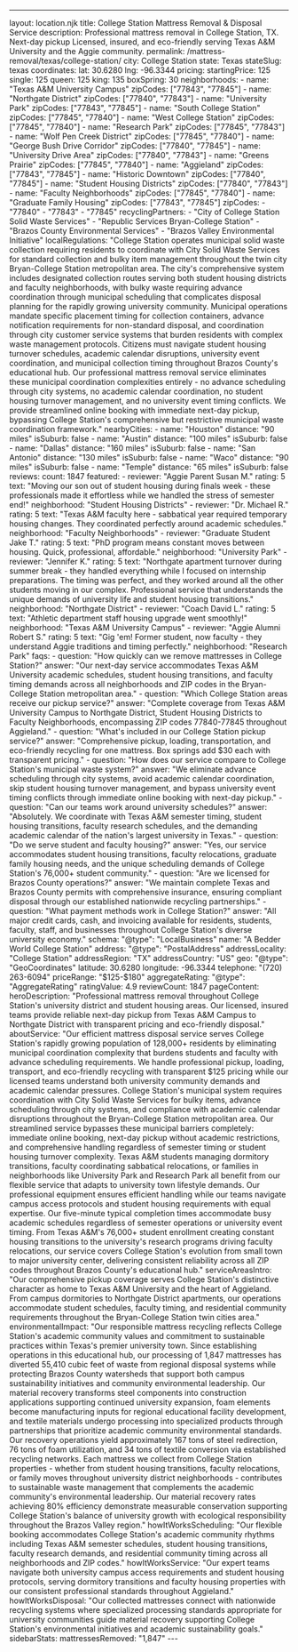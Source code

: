 ---
layout: location.njk
title: College Station Mattress Removal & Disposal Service
description: Professional mattress removal in College Station, TX. Next-day pickup Licensed, insured, and eco-friendly serving Texas A&M University and the Aggie community.
permalink: /mattress-removal/texas/college-station/
city: College Station state: Texas stateSlug: texas coordinates: lat: 30.6280 lng: -96.3344 pricing: startingPrice: 125 single: 125 queen: 125 king: 135 boxSpring: 30 neighborhoods: - name: "Texas A&M University Campus" zipCodes: ["77843", "77845"] - name: "Northgate District" zipCodes: ["77840", "77843"] - name: "University Park" zipCodes: ["77843", "77845"] - name: "South College Station" zipCodes: ["77845", "77840"] - name: "West College Station" zipCodes: ["77845", "77840"] - name: "Research Park" zipCodes: ["77845", "77843"] - name: "Wolf Pen Creek District" zipCodes: ["77845", "77840"] - name: "George Bush Drive Corridor" zipCodes: ["77840", "77845"] - name: "University Drive Area" zipCodes: ["77840", "77843"] - name: "Greens Prairie" zipCodes: ["77845", "77840"] - name: "Aggieland" zipCodes: ["77843", "77845"] - name: "Historic Downtown" zipCodes: ["77840", "77845"] - name: "Student Housing Districts" zipCodes: ["77840", "77843"] - name: "Faculty Neighborhoods" zipCodes: ["77845", "77840"] - name: "Graduate Family Housing" zipCodes: ["77843", "77845"] zipCodes: - "77840" - "77843" - "77845" recyclingPartners: - "City of College Station Solid Waste Services" - "Republic Services Bryan-College Station" - "Brazos County Environmental Services" - "Brazos Valley Environmental Initiative" localRegulations: "College Station operates municipal solid waste collection requiring residents to coordinate with City Solid Waste Services for standard collection and bulky item management throughout the twin city Bryan-College Station metropolitan area. The city's comprehensive system includes designated collection routes serving both student housing districts and faculty neighborhoods, with bulky waste requiring advance coordination through municipal scheduling that complicates disposal planning for the rapidly growing university community. Municipal operations mandate specific placement timing for collection containers, advance notification requirements for non-standard disposal, and coordination through city customer service systems that burden residents with complex waste management protocols. Citizens must navigate student housing turnover schedules, academic calendar disruptions, university event coordination, and municipal collection timing throughout Brazos County's educational hub. Our professional mattress removal service eliminates these municipal coordination complexities entirely - no advance scheduling through city systems, no academic calendar coordination, no student housing turnover management, and no university event timing conflicts. We provide streamlined online booking with immediate next-day pickup, bypassing College Station's comprehensive but restrictive municipal waste coordination framework." nearbyCities: - name: "Houston" distance: "90 miles" isSuburb: false - name: "Austin" distance: "100 miles" isSuburb: false - name: "Dallas" distance: "160 miles" isSuburb: false - name: "San Antonio" distance: "130 miles" isSuburb: false - name: "Waco" distance: "90 miles" isSuburb: false - name: "Temple" distance: "65 miles" isSuburb: false reviews: count: 1847 featured: - reviewer: "Aggie Parent Susan M." rating: 5 text: "Moving our son out of student housing during finals week - these professionals made it effortless while we handled the stress of semester end!" neighborhood: "Student Housing Districts" - reviewer: "Dr. Michael R." rating: 5 text: "Texas A&M faculty here - sabbatical year required temporary housing changes. They coordinated perfectly around academic schedules." neighborhood: "Faculty Neighborhoods" - reviewer: "Graduate Student Jake T." rating: 5 text: "PhD program means constant moves between housing. Quick, professional, affordable." neighborhood: "University Park" - reviewer: "Jennifer K." rating: 5 text: "Northgate apartment turnover during summer break - they handled everything while I focused on internship preparations. The timing was perfect, and they worked around all the other students moving in our complex. Professional service that understands the unique demands of university life and student housing transitions." neighborhood: "Northgate District" - reviewer: "Coach David L." rating: 5 text: "Athletic department staff housing upgrade went smoothly!" neighborhood: "Texas A&M University Campus" - reviewer: "Aggie Alumni Robert S." rating: 5 text: "Gig 'em! Former student, now faculty - they understand Aggie traditions and timing perfectly." neighborhood: "Research Park" faqs: - question: "How quickly can we remove mattresses in College Station?" answer: "Our next-day service accommodates Texas A&M University academic schedules, student housing transitions, and faculty timing demands across all neighborhoods and ZIP codes in the Bryan-College Station metropolitan area." - question: "Which College Station areas receive our pickup service?" answer: "Complete coverage from Texas A&M University Campus to Northgate District, Student Housing Districts to Faculty Neighborhoods, encompassing ZIP codes 77840-77845 throughout Aggieland." - question: "What's included in our College Station pickup service?" answer: "Comprehensive pickup, loading, transportation, and eco-friendly recycling for one mattress. Box springs add $30 each with transparent pricing." - question: "How does our service compare to College Station's municipal waste system?" answer: "We eliminate advance scheduling through city systems, avoid academic calendar coordination, skip student housing turnover management, and bypass university event timing conflicts through immediate online booking with next-day pickup." - question: "Can our teams work around university schedules?" answer: "Absolutely. We coordinate with Texas A&M semester timing, student housing transitions, faculty research schedules, and the demanding academic calendar of the nation's largest university in Texas." - question: "Do we serve student and faculty housing?" answer: "Yes, our service accommodates student housing transitions, faculty relocations, graduate family housing needs, and the unique scheduling demands of College Station's 76,000+ student community." - question: "Are we licensed for Brazos County operations?" answer: "We maintain complete Texas and Brazos County permits with comprehensive insurance, ensuring compliant disposal through our established nationwide recycling partnerships." - question: "What payment methods work in College Station?" answer: "All major credit cards, cash, and invoicing available for residents, students, faculty, staff, and businesses throughout College Station's diverse university economy." schema: "@type": "LocalBusiness" name: "A Bedder World College Station" address: "@type": "PostalAddress" addressLocality: "College Station" addressRegion: "TX" addressCountry: "US" geo: "@type": "GeoCoordinates" latitude: 30.6280 longitude: -96.3344 telephone: "(720) 263-6094" priceRange: "$125-$180" aggregateRating: "@type": "AggregateRating" ratingValue: 4.9 reviewCount: 1847 pageContent: heroDescription: "Professional mattress removal throughout College Station's university district and student housing areas. Our licensed, insured teams provide reliable next-day pickup from Texas A&M Campus to Northgate District with transparent pricing and eco-friendly disposal." aboutService: "Our efficient mattress disposal service serves College Station's rapidly growing population of 128,000+ residents by eliminating municipal coordination complexity that burdens students and faculty with advance scheduling requirements. We handle professional pickup, loading, transport, and eco-friendly recycling with transparent $125 pricing while our licensed teams understand both university community demands and academic calendar pressures. College Station's municipal system requires coordination with City Solid Waste Services for bulky items, advance scheduling through city systems, and compliance with academic calendar disruptions throughout the Bryan-College Station metropolitan area. Our streamlined service bypasses these municipal barriers completely: immediate online booking, next-day pickup without academic restrictions, and comprehensive handling regardless of semester timing or student housing turnover complexity. Texas A&M students managing dormitory transitions, faculty coordinating sabbatical relocations, or families in neighborhoods like University Park and Research Park all benefit from our flexible service that adapts to university town lifestyle demands. Our professional equipment ensures efficient handling while our teams navigate campus access protocols and student housing requirements with equal expertise. Our five-minute typical completion times accommodate busy academic schedules regardless of semester operations or university event timing. From Texas A&M's 76,000+ student enrollment creating constant housing transitions to the university's research programs driving faculty relocations, our service covers College Station's evolution from small town to major university center, delivering consistent reliability across all ZIP codes throughout Brazos County's educational hub." serviceAreasIntro: "Our comprehensive pickup coverage serves College Station's distinctive character as home to Texas A&M University and the heart of Aggieland. From campus dormitories to Northgate District apartments, our operations accommodate student schedules, faculty timing, and residential community requirements throughout the Bryan-College Station twin cities area." environmentalImpact: "Our responsible mattress recycling reflects College Station's academic community values and commitment to sustainable practices within Texas's premier university town. Since establishing operations in this educational hub, our processing of 1,847 mattresses has diverted 55,410 cubic feet of waste from regional disposal systems while protecting Brazos County watersheds that support both campus sustainability initiatives and community environmental leadership. Our material recovery transforms steel components into construction applications supporting continued university expansion, foam elements become manufacturing inputs for regional educational facility development, and textile materials undergo processing into specialized products through partnerships that prioritize academic community environmental standards. Our recovery operations yield approximately 167 tons of steel redirection, 76 tons of foam utilization, and 34 tons of textile conversion via established recycling networks. Each mattress we collect from College Station properties - whether from student housing transitions, faculty relocations, or family moves throughout university district neighborhoods - contributes to sustainable waste management that complements the academic community's environmental leadership. Our material recovery rates achieving 80% efficiency demonstrate measurable conservation supporting College Station's balance of university growth with ecological responsibility throughout the Brazos Valley region." howItWorksScheduling: "Our flexible booking accommodates College Station's academic community rhythms including Texas A&M semester schedules, student housing transitions, faculty research demands, and residential community timing across all neighborhoods and ZIP codes." howItWorksService: "Our expert teams navigate both university campus access requirements and student housing protocols, serving dormitory transitions and faculty housing properties with our consistent professional standards throughout Aggieland." howItWorksDisposal: "Our collected mattresses connect with nationwide recycling systems where specialized processing standards appropriate for university communities guide material recovery supporting College Station's environmental initiatives and academic sustainability goals." sidebarStats: mattressesRemoved: "1,847" ---